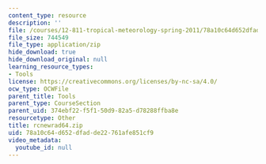 ```yaml
---
content_type: resource
description: ''
file: /courses/12-811-tropical-meteorology-spring-2011/78a10c64d652dfadde22761afe851cf9_rcnewrad64.zip
file_size: 744549
file_type: application/zip
hide_download: true
hide_download_original: null
learning_resource_types:
- Tools
license: https://creativecommons.org/licenses/by-nc-sa/4.0/
ocw_type: OCWFile
parent_title: Tools
parent_type: CourseSection
parent_uid: 374ebf22-f5f1-50d9-82a5-d78288ffba8e
resourcetype: Other
title: rcnewrad64.zip
uid: 78a10c64-d652-dfad-de22-761afe851cf9
video_metadata:
  youtube_id: null
---
```

